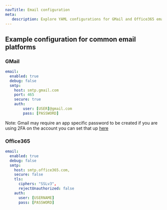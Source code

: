 ```yaml
---
navTitle: Email configuration
meta:
   description: Explore YAML configurations for GMail and Office365 email setups in FlowFuse, including SMTP server settings and authentication.
---
```


## Example configuration for common email platforms

### GMail
```yaml
email:
  enabled: true
  debug: false
  smtp:
    host: smtp.gmail.com
    port: 465
    secure: true
    auth:
        user: [USER]@gmail.com
        pass: [PASSWORD]
```

Note: Gmail may require an app specific password to be created if you are using 2FA on the account you can set that up [here](https://security.google.com/settings/security/apppasswords)

### Office365
```yaml
email:
  enabled: true
  debug: false
  smtp:
    host: smtp.office365.com,
    secure: false
    tls:
      ciphers: "SSLv3",
      rejectUnauthorized: false
    auth:
      user: [USERNAME]
      pass: [PASSWORD]
```
